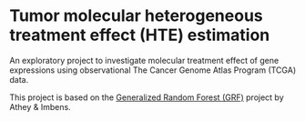 # Tumor molecular heterogeneous treatment effect (HTE) estimation
An exploratory project to investigate molecular treatment effect of gene expressions using observational The Cancer Genome Atlas Program (TCGA) data.

This project is based on the [Generalized Random Forest (GRF)](https://grf-labs.github.io/grf/) project by Athey & Imbens.
